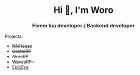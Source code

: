 <h1 align="center">Hi 👋, I'm Woro</h1>
<h3 align="center">Fivem lua developer / Backend developer</h3>

Projects: 
- ~~NNHouse~~
- ~~GelatoRP~~
- ~~AkiraRP~~
- ~~WavesRP~~~
- [EpicEye](https://discord.gg/wavesroleplay)
